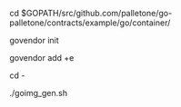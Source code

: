 cd $GOPATH/src/github.com/palletone/go-palletone/contracts/example/go/container/

govendor init

govendor add +e

cd -

./goimg_gen.sh
